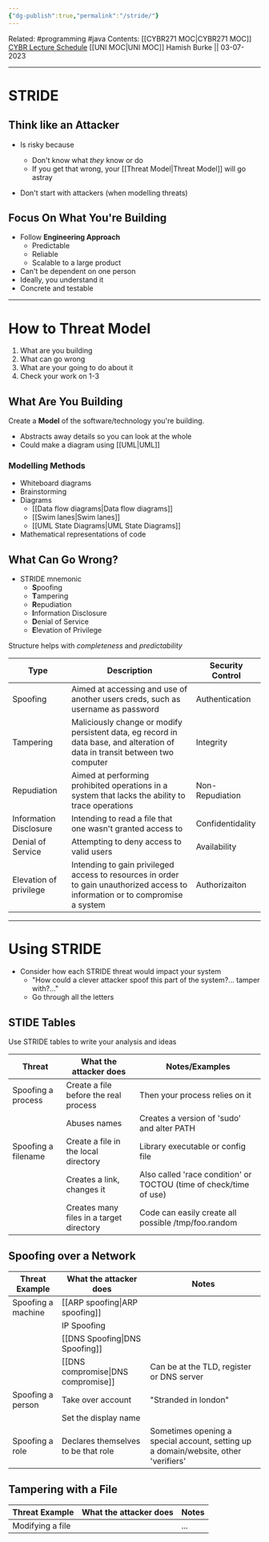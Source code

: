```yaml
---
{"dg-publish":true,"permalink":"/stride/"}
---
```


Related: #programming #java 
Contents: [[CYBR271 MOC\|CYBR271 MOC]]
[CYBR Lecture Schedule](https://ecs.wgtn.ac.nz/Courses/CYBR271_2023T2/LectureSchedule)
[[UNI MOC\|UNI MOC]]
Hamish Burke || 03-07-2023
***

# STRIDE

## Think like an Attacker

- Is risky because
	- Don't know what *they* know or do
	- If you get that wrong, your [[Threat Model\|Threat Model]] will go astray

- Don't start with attackers (when modelling threats)

## Focus On What You're Building

- Follow **Engineering Approach**
	- Predictable
	- Reliable
	- Scalable to a large product
- Can't be dependent on one person
- Ideally, you understand it
- Concrete and testable


***

# How to Threat Model

1. What are you building
2. What can go wrong
3. What are your going to do about it
4. Check your work on 1-3

## What Are You Building

Create a **Model** of the software/technology you're building.

- Abstracts away details so you can look at the whole
- Could make a diagram using [[UML\|UML]]

### Modelling Methods

- Whiteboard diagrams
- Brainstorming
- Diagrams
	- [[Data flow diagrams\|Data flow diagrams]]
	- [[Swim lanes\|Swim lanes]]
	- [[UML State Diagrams\|UML State Diagrams]]
- Mathematical representations of code

## What Can Go Wrong?

- STRIDE mnemonic
	- **S**poofing
	- **T**ampering
	- **R**epudiation
	- **I**nformation Disclosure
	- **D**enial of Service
	- **E**levation of Privilege

Structure helps with *completeness* and *predictability*

| Type                   | Description                                                                                                                    | Security Control |
| ---------------------- | ------------------------------------------------------------------------------------------------------------------------------ | ---------------- |
| Spoofing               | Aimed at accessing and use of another users creds, such as username as password                                                | Authentication   |
| Tampering              | Maliciously change or modify persistent data, eg record in data base, and alteration of data in transit between two computer   | Integrity        |
| Repudiation            | Aimed at performing prohibited operations in a system that lacks the ability to trace operations                               | Non-Repudiation  |
| Information Disclosure | Intending to read a file that one wasn't granted access to                                                                     | Confidentidality |
| Denial of Service      | Attempting to deny access to valid users                                                                                       | Availability     |
| Elevation of privilege | Intending to gain privileged access to resources in order to gain unauthorized access to information or to compromise a system | Authorizaiton    |

***

# Using STRIDE

- Consider how each STRIDE threat would impact your system
	- "How could a clever attacker spoof this part of the system?... tamper with?..."
	- Go through all the letters

## STIDE Tables

Use STRIDE tables to write your analysis and ideas

| Threat              | What the attacker does                   | Notes/Examples                                                     |
| ------------------- | ---------------------------------------- | ------------------------------------------------------------------ |
| Spoofing a process  | Create a file before the real process    | Then your process relies on it                                     |
|                    | Abuses names                             | Creates a version of 'sudo' and alter PATH                         |
| Spoofing a filename | Create a file in the local directory     | Library executable or config file                                  |
|                    | Creates a link, changes it               | Also called 'race condition' or TOCTOU (time of check/time of use) |
|                     | Creates many files in a target directory | Code can easily create all possible /tmp/foo.random                                                                   |

## Spoofing over a Network

| Threat Example     | What the attacker does              | Notes                                     |
| ------------------ | ----------------------------------- | ----------------------------------------- |
| Spoofing a machine | [[ARP spoofing\|ARP spoofing]]                        |                                           |
|                    | IP Spoofing                         |                                           |
|                    | [[DNS Spoofing\|DNS Spoofing]]                        |                                           |
|                    | [[DNS compromise\|DNS compromise]]                      | Can be at the TLD, register or DNS server |
| Spoofing a person  | Take over account                   | "Stranded in london"                      |
|                    | Set the display name                |                                           |
| Spoofing a role    | Declares themselves to be that role | Sometimes opening a special account, setting up a domain/website, other 'verifiers' |

## Tampering with a File

| Threat Example   | What the attacker does | Notes |
| ---------------- | ---------------------- | ----- |
| Modifying a file |                        | ...   |